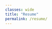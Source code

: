```yaml
---
classes: wide
title: "Resume"
permalink: /resume/
---
```

<object data="../assets/Daniel_McCrummen_Resume.pdf" width="2500" height="2500" type='application/pdf'></object>

